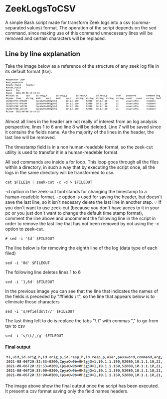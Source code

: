 # ZeekLogsToCSV
A simple Bash script made for transform Zeek logs into a csv (comma-separated values) format.
The operation of the script depends on the sed command, since making use of this command unnecessary lines will be removed and certain characters will be replaced.

## Line by line explanation
Take the image below as a reference of the structure of any zeek log file in its default format (tsv).

![alt text](https://github.com/fedemoles/ZeekLogsToCSV/blob/main/images/tsv_log.PNG)

Almost all lines in the header are not really of interest from an log analysis perspective, lines 1 to 6 and line 8 will be deleted.
Line 7 will be saved since it contains the fields name.
As the majority of the lines in the header, the last line will be removed.

The timestamp field is in a non human-readeble format, so the zeek-cut utility is used to transfor it in a human-readeble format.

All sed commands are inside a for loop. This loop goes through all the files within a directory, in such a way that by executing the script once, all the logs in the same directory will be transformed to csv.


```
cat $FILEIN | zeek-cut -c -d > $FILEOUT
```

-d option in the zeek-cut tool stands for changing the timestamp to a human-readeble format.
-c option is used for saving the header, but doesn´t save the last line, so it isn´t necesary delete the last line in another step.
💡 If you don´t want to use zeek-cut (because you don´t have acces to it in your pc or you just don´t want to change the default time stamp format), comment the line above and uncomment the following line in the script in order to remove the last line that has not been removed by not using the -c option to zeek-cut.

```
# sed -i '$d' $FILEOUT
```

The line below is for removing the eighth line of the log (data type of each filed)

```
sed -i '8d' $FILEOUT
```

The following line deletes lines 1 to 6

```
sed -i '1,6d' $FILEOUT
```

In the previous image you can see that the line that indicates the names of the fields is preceded by "#fields \ t", so the line that appears below is to eliminate those characters

```
sed -i 's/#fields\t//' $FILEOUT
```

The last thing left to do is replace the tabs "\ t" with commas "," to go from tsv to csv

```
sed -i 's/\t/,/g' $FILEOUT
```


#### Final output

![alt text](https://github.com/fedemoles/ZeekLogsToCSV/blob/main/images/csv_log.PNG)

The image above show the final output once the script has been executed. It present a csv format saving only the field names headers.
